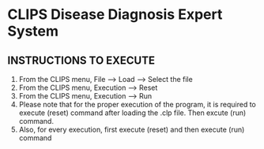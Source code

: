 # CLIPS Disease Diagnosis Expert System


## INSTRUCTIONS TO EXECUTE

1. From the CLIPS menu, File --> Load --> Select the file
2. From the CLIPS menu, Execution --> Reset
3. From the CLIPS menu, Execution --> Run
4. Please note that for the proper execution of the program, it is required to execute (reset) command after loading the .clp file. Then excute (run) command.
5. Also, for every execution, first execute (reset) and then execute (run) command
